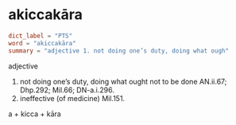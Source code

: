 # akiccakāra

``` toml
dict_label = "PTS"
word = "akiccakāra"
summary = "adjective 1. not doing one’s duty, doing what ough"
```

adjective

1. not doing one’s duty, doing what ought not to be done AN.ii.67; Dhp.292; Mil.66; DN\-a.i.296.
2. ineffective (of medicine) Mil.151.

a \+ kicca \+ kāra

